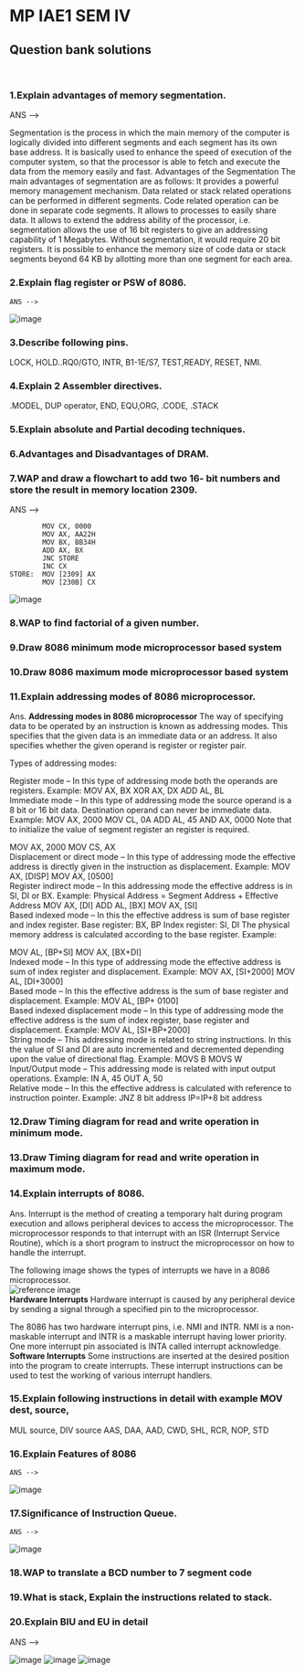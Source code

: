 # MP IAE1 SEM IV 
## Question bank solutions
<br>

### 1.Explain advantages of memory segmentation.
  ANS -->
    
Segmentation is the process in which the main memory of the computer is logically divided into different segments and each segment has its own base address. It is basically used to enhance the speed of execution of the computer system, so that the processor is able to fetch and execute the data from the memory easily and fast.
   Advantages of the Segmentation The main advantages of segmentation are as follows:
  It provides a powerful memory management mechanism.
  Data related or stack related operations can be performed in different segments.
  Code related operation can be done in separate code segments.
  It allows to processes to easily share data.
  It allows to extend the address ability of the processor, i.e. segmentation allows the use of 16 bit registers to give an addressing capability of 1 Megabytes. Without segmentation, it would require 20 bit registers.
  It is possible to enhance the memory size of code data or stack segments beyond 64 KB by allotting more than one segment for each area. 

        
        
### 2.Explain flag register or PSW of 8086.

    ANS --> 
   ![image](https://user-images.githubusercontent.com/76240365/156193505-34ff87d2-409f-48df-af74-33ede5b54dcf.png)

### 3.Describe following pins.
LOCK, HOLD..RQ0/GTO, INTR, B1-1E/S7, TEST,READY, RESET, NMI.
### 4.Explain 2 Assembler directives.
.MODEL, DUP operator, END, EQU,ORG, .CODE, .STACK
### 5.Explain absolute and Partial decoding techniques.
### 6.Advantages and Disadvantages of DRAM.
### 7.WAP and draw a flowchart to add two 16- bit numbers and store the result in memory location 2309.
  ANS -->
  
            MOV CX, 0000
            MOV AX, AA22H
            MOV BX, BB34H
            ADD AX, BX
            JNC STORE
            INC CX
    STORE:  MOV [2309] AX
            MOV [230B] CX
        
![image](https://user-images.githubusercontent.com/76240365/156200705-0381687a-d1d7-4d7a-a275-0d292e6602eb.png)

    
### 8.WAP to find factorial of a given number.


### 9.Draw 8086 minimum mode microprocessor based system
### 10.Draw 8086 maximum mode microprocessor based system
### 11.Explain addressing modes of 8086 microprocessor.
Ans. 
**Addressing modes in 8086 microprocessor**
The way of specifying data to be operated by an instruction is known as addressing modes. This specifies that the given data is an immediate data or an address. It also specifies whether the given operand is register or register pair.

Types of addressing modes:

Register mode – In this type of addressing mode both the operands are registers.
Example:
MOV AX, BX
XOR AX, DX
ADD AL, BL\
Immediate mode – In this type of addressing mode the source operand is a 8 bit or 16 bit data. Destination operand can never be immediate data.
Example:
MOV AX, 2000
MOV CL, 0A
ADD AL, 45
AND AX, 0000
Note that to initialize the value of segment register an register is required.

MOV AX, 2000
MOV CS, AX \
Displacement or direct mode – In this type of addressing mode the effective address is directly given in the instruction as displacement.
Example:
MOV AX, [DISP]
MOV AX, [0500]\
Register indirect mode – In this addressing mode the effective address is in SI, DI or BX.
Example: Physical Address = Segment Address + Effective Address
MOV AX, [DI]
ADD AL, [BX]
MOV AX, [SI] \
Based indexed mode – In this the effective address is sum of base register and index register.
Base register: BX, BP
Index register: SI, DI 
The physical memory address is calculated according to the base register.
Example:

MOV AL, [BP+SI]
MOV AX, [BX+DI]\
Indexed mode – In this type of addressing mode the effective address is sum of index register and displacement.
Example:
MOV AX, [SI+2000]
MOV AL, [DI+3000]\
Based mode – In this the effective address is the sum of base register and displacement.
Example:
MOV AL, [BP+ 0100]\
Based indexed displacement mode – In this type of addressing mode the effective address is the sum of index register, base register and displacement.
Example:
MOV AL, [SI+BP+2000] \
String mode – This addressing mode is related to string instructions. In this the value of SI and DI are auto incremented and decremented depending upon the value of directional flag.
Example:
MOVS B
MOVS W \
Input/Output mode – This addressing mode is related with input output operations.
Example:
IN A, 45
OUT A, 50 \
Relative mode –
In this the effective address is calculated with reference to instruction pointer.
Example:
JNZ 8 bit address
IP=IP+8 bit address 
### 12.Draw Timing diagram for read and write operation in minimum mode.
### 13.Draw Timing diagram for read and write operation in maximum mode.
### 14.Explain interrupts of 8086.
Ans.
Interrupt is the method of creating a temporary halt during program execution and allows peripheral devices to access the microprocessor. The microprocessor responds to that interrupt with an ISR (Interrupt Service Routine), which is a short program to instruct the microprocessor on how to handle the interrupt.

The following image shows the types of interrupts we have in a 8086 microprocessor.\
![reference image](https://www.tutorialspoint.com/microprocessor/images/interrupts.jpg)\
**Hardware Interrupts**
Hardware interrupt is caused by any peripheral device by sending a signal through a specified pin to the microprocessor.

The 8086 has two hardware interrupt pins, i.e. NMI and INTR. NMI is a non-maskable interrupt and INTR is a maskable interrupt having lower priority. One more interrupt pin associated is INTA called interrupt acknowledge.\
**Software Interrupts**
Some instructions are inserted at the desired position into the program to create interrupts. These interrupt instructions can be used to test the working of various interrupt handlers.
### 15.Explain following instructions in detail with example MOV dest, source,
MUL source, DIV source
AAS, DAA, AAD, CWD, SHL, RCR, NOP, STD
### 16.Explain Features of 8086
    ANS -->
   ![image](https://user-images.githubusercontent.com/76240365/156198697-59c3754a-89a1-4b5b-9751-ee96b1f37d7f.png)

### 17.Significance of Instruction Queue.
    ANS --> 
   ![image](https://user-images.githubusercontent.com/76240365/156196518-4cad982f-93c7-44ec-9297-64d7a0fcbeff.png)

### 18.WAP to translate a BCD number to 7 segment code
### 19.What is stack, Explain the instructions related to stack.
### 20.Explain BIU and EU in detail
  ANS -->


   ![image](https://user-images.githubusercontent.com/76240365/156196228-baa5bdc6-f460-4a5f-bc17-033d215c1c5d.png)
   ![image](https://user-images.githubusercontent.com/76240365/156195893-19879dfc-04f5-46bc-8b16-391288dfea6e.png)
   ![image](https://user-images.githubusercontent.com/76240365/156196002-cc6f50a3-e5da-4b17-bff2-91f4bd218e16.png)


